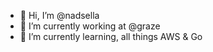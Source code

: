- 👋 Hi, I’m @nadsella
- 👀 I’m currently working at @graze
- 🌱 I’m currently learning, all things AWS & Go

<!---
nadsella/nadsella is a ✨ special ✨ repository because its `README.md` (this file) appears on your GitHub profile.
You can click the Preview link to take a look at your changes.
--->
